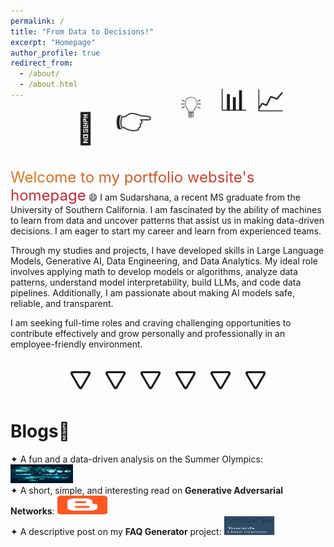 ```yaml
---
permalink: /
title: "From Data to Decisions!"
excerpt: "Homepage"
author_profile: true
redirect_from: 
  - /about/
  - /about.html
---
```


<div>
    <span class="emoji">🔢</span>
    <span class="emoji">👉</span>
    <span class="emoji">💡</span>
    <span class="emoji">📊</span>
    <span class="emoji">📈</span>
</div>
<style>
@keyframes bounce-move {
    0%, 100% {
        transform: translate(0, 0);
    }
    20% {
        transform: translate(100px, 0);
    }
    40% {
        transform: translate(200px, -50px);
    }
    60% {
        transform: translate(300px, 0);
    }
    80% {
        transform: translate(400px, -50px);
    }
}
.emoji {
    display: inline-block;
    animation: bounce-move 4s infinite ease-in-out; 
    font-size: 48px;  /* Adjust the size as needed */
}
.emoji:nth-child(1) { animation-delay: 1.0s; }
.emoji:nth-child(2) { animation-delay: 0.8s; }
.emoji:nth-child(3) { animation-delay: 0.6s; }
.emoji:nth-child(4) { animation-delay: 0.4s; }
.emoji:nth-child(5) { animation-delay: 0.2s; } 
}
</style>

<span class="usc">Welcome to my portfolio website's homepage</span> 😄 I am Sudarshana, a recent MS graduate from the University of Southern California. I am fascinated by the ability of machines to learn from data and uncover patterns that assist us in making data-driven decisions. I am eager to start my career and learn from experienced teams. 
<style>
  @keyframes usc-colors {
    0% {
      background-position: 0% 50%; /* Start gradient at the beginning */
    }
    50% {
      background-position: 100% 50%; /* Move gradient to the right */
    }
    100% {
      background-position: 0% 50%; /* Move gradient back to the start */
    }
  }
  .usc {
    font-size: 24px;
    background: linear-gradient(to right, #ffd700, #C41E3A); /* Cardinal Gold */
    background-size: 200% 200%; /* Ensure the background is large enough to animate */
    background-clip: text;
    -webkit-background-clip: text;
    -webkit-text-fill-color: transparent;
    animation: usc-colors 4s infinite ease-in-out; /* Set animation properties */
    display: inline; /* Ensure inline display to avoid unwanted space */
  }
</style>

Through my studies and projects, I have developed skills in Large Language Models, Generative AI, Data Engineering, and Data Analytics. My ideal role involves applying math to develop models or algorithms, analyze data patterns, understand model interpretability, build LLMs, and code data pipelines. Additionally, I am passionate about making AI models safe, reliable, and transparent.    

I am seeking full-time roles and craving challenging opportunities to contribute effectively and grow personally and professionally in an employee-friendly environment.
<div class="separator">
  <div class="shape-separator">
    <div class="shape">🛆</div>
    <div class="shape">🛆</div>
    <div class="shape">🛆</div>
    <div class="shape">🛆</div>
    <div class="shape">🛆</div>
    <div class="shape">🛆</div>
  </div>
</div>

<style>
.separator {
  display: flex;
  flex-direction: column;
  align-items: center;
}
.shape-separator {
  display: flex;
  justify-content: center;
  gap: 20px;
  position: relative;
  transform: rotate(180deg);
}
.shape {
  font-size: 36px;
  display: inline-block;
  position: relative;
  z-index: 1;
}
/* Ripple effect 
.shape::before {
  content: '';
  position: absolute;
  top: 50%;
  left: 50%;
  width: 0;
  height: 0;
  background: rgba(0, 0, 0, 0.2);
  border-radius: 50%;
  transform: translate(-50%, -50%);
  animation: ripple 4s infinite ease-in-out;
}
@keyframes ripple {
  0% {
    width: 0;
    height: 0;
    opacity: 1;
  }
  50% {
    width: 100px;
    height: 100px;
    opacity: 0;
  }
  100% {
    width: 0;
    height: 0;
    opacity: 1;
  }
}*/
</style>

# Blogs📝   
<div class="flexcontainer">
  <div>
    <span>✦ A fun and a data-driven analysis on the Summer Olympics:</span> <a href="https://medium.com/@sudarshanasrao/olympics-tableau-3a79b7b49619" onclick="trackOutboundLink(this);">
      <img class="pulse" height="30px" src="/images/indy.jpg" width="100px">
    </a>
  </div>
</div>

<div class="flexcontainer">
  <div>
    <span>✦ A short, simple, and interesting read on <strong>Generative Adversarial Networks</strong>:</span> <a href="https://sudarshanagan.blogspot.com/2021/07/everyone-i-am-currently-engineering.html" onclick="trackOutboundLink(this);">
      <img class="pulse" height="30px" src="/images/1200px-Blogger_icon_2017.svg.png" width="80px">
    </a>
  </div>
</div>

<div class="flexcontainer">
  <div>
    <span>✦ A descriptive post on my <strong>FAQ Generator</strong> project:</span> <a href="https://medium.com/@sudarshanasrao/faq-generation-using-large-language-models-88746c9381a6" onclick="trackOutboundLink(this);">
      <img class="pulse" height="30px" src="/images/image.jpeg" width="80px">
    </a>
  </div>
</div>
<style>
  @keyframes pulse {
  0% {
    transform: scale(1);
  }
  50% {
    transform: scale(1.05);
  }
  100% {
    transform: scale(1);
  }
}
.pulse {
  animation: pulse 2s infinite ease-in-out;
}
</style>
